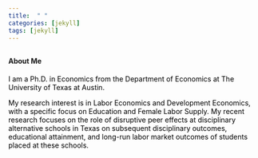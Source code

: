 ```yaml
---
title:  " "
categories: [jekyll]
tags: [jekyll]
---
```


<h4 style="margin-top:30px;" id="working-papers"><strong>About Me</strong></h4>

<p><font color="#000000">I am a Ph.D. in Economics from the Department of Economics at The University of Texas at Austin.</font></p>
  
<p><font color="#000000"> My research interest is in Labor Economics and Development Economics, with a specific focus on Education and Female Labor Supply. My recent research focuses on the role of disruptive peer effects at disciplinary alternative schools in Texas on subsequent disciplinary outcomes, educational attainment, and long-run labor market outcomes of students placed at these schools. </font></p>


